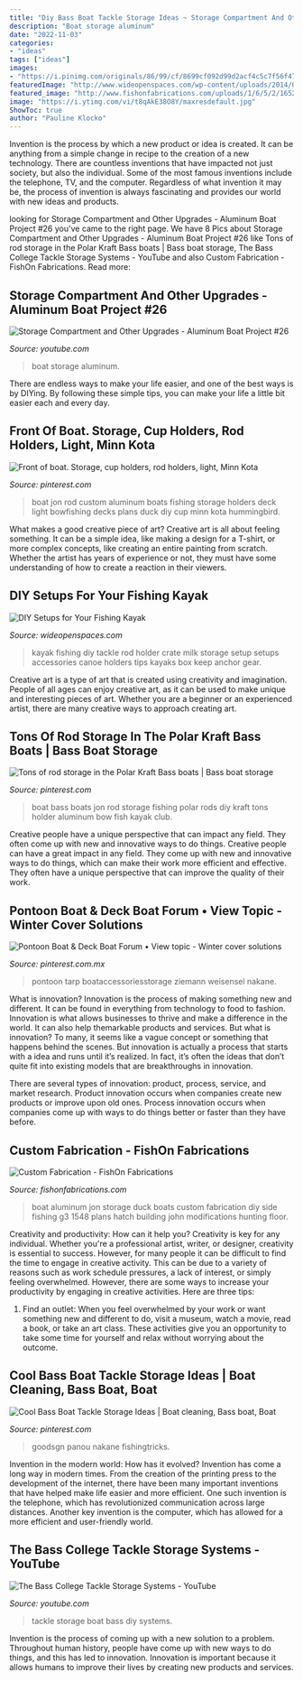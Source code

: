 ```yaml
---
title: "Diy Bass Boat Tackle Storage Ideas ~ Storage Compartment And Other Upgrades"
description: "Boat storage aluminum"
date: "2022-11-03"
categories:
- "ideas"
tags: ["ideas"]
images:
- "https://i.pinimg.com/originals/86/99/cf/8699cf092d99d2acf4c5c7f56f478733.jpg"
featuredImage: "http://www.wideopenspaces.com/wp-content/uploads/2014/01/kayak-rod-holder-storage-crate.jpg"
featured_image: "http://www.fishonfabrications.com/uploads/1/6/5/2/16524508/4477834_orig.jpg"
image: "https://i.ytimg.com/vi/t8qAkE38O8Y/maxresdefault.jpg"
ShowToc: true
author: "Pauline Klocko"
---
```



Invention is the process by which a new product or idea is created. It can be anything from a simple change in recipe to the creation of a new technology. There are countless inventions that have impacted not just society, but also the individual. Some of the most famous inventions include the telephone, TV, and the computer. Regardless of what invention it may be, the process of invention is always fascinating and provides our world with new ideas and products.

	

		
looking for Storage Compartment and Other Upgrades - Aluminum Boat Project #26 you've came to the right page. We have 8 Pics about Storage Compartment and Other Upgrades - Aluminum Boat Project #26 like Tons of rod storage in the Polar Kraft Bass boats | Bass boat storage, The Bass College Tackle Storage Systems - YouTube and also Custom Fabrication - FishOn Fabrications. Read more:
		
    
## Storage Compartment And Other Upgrades - Aluminum Boat Project #26

<img loading=lazy src="https://i.ytimg.com/vi/-z1tRwaGiD0/maxresdefault.jpg" onerror="this.onerror=null;this.src='https://tse2.mm.bing.net/th?id=OIP.1RLs8Otk1_DFSwjdragmeAHaEK&amp;pid=15.1';" alt="Storage Compartment and Other Upgrades - Aluminum Boat Project #26">

_Source: youtube.com_

>boat storage aluminum. 

	

There are endless ways to make your life easier, and one of the best ways is by DIYing. By following these simple tips, you can make your life a little bit easier each and every day.

    
## Front Of Boat. Storage, Cup Holders, Rod Holders, Light, Minn Kota

<img loading=lazy src="https://s-media-cache-ak0.pinimg.com/736x/7a/42/e4/7a42e46b71320a75449cd3471fc16925--aluminum-boat-boat-restoration.jpg" onerror="this.onerror=null;this.src='https://tse1.mm.bing.net/th?id=OIP.0QZ-65cHXz00kjeFhemp2wHaFj&amp;pid=15.1';" alt="Front of boat. Storage, cup holders, rod holders, light, Minn Kota">

_Source: pinterest.com_

>boat jon rod custom aluminum boats fishing storage holders deck light bowfishing decks plans duck diy cup minn kota hummingbird. 

	

What makes a good creative piece of art?
Creative art is all about feeling something. It can be a simple idea, like making a design for a T-shirt, or more complex concepts, like creating an entire painting from scratch. Whether the artist has years of experience or not, they must have some understanding of how to create a reaction in their viewers.

    
## DIY Setups For Your Fishing Kayak

<img loading=lazy src="http://www.wideopenspaces.com/wp-content/uploads/2014/01/kayak-rod-holder-storage-crate.jpg" onerror="this.onerror=null;this.src='https://tse2.mm.bing.net/th?id=OIP.gDF_iTDSySmS2lBvYT7umgHaFj&amp;pid=15.1';" alt="DIY Setups for Your Fishing Kayak">

_Source: wideopenspaces.com_

>kayak fishing diy tackle rod holder crate milk storage setup setups accessories canoe holders tips kayaks box keep anchor gear. 

	

Creative art is a type of art that is created using creativity and imagination. People of all ages can enjoy creative art, as it can be used to make unique and interesting pieces of art. Whether you are a beginner or an experienced artist, there are many creative ways to approach creating art.

    
## Tons Of Rod Storage In The Polar Kraft Bass Boats | Bass Boat Storage

<img loading=lazy src="https://i.pinimg.com/originals/a8/15/58/a81558cbd6362e3584a058c00f6ed966.jpg" onerror="this.onerror=null;this.src='https://tse3.mm.bing.net/th?id=OIP.RuJXwS1N-7LtFjiwdoHjWAHaHZ&amp;pid=15.1';" alt="Tons of rod storage in the Polar Kraft Bass boats | Bass boat storage">

_Source: pinterest.com_

>boat bass boats jon rod storage fishing polar rods diy kraft tons holder aluminum bow fish kayak club. 

	

Creative people have a unique perspective that can impact any field. They often come up with new and innovative ways to do things.
Creative people can have a great impact in any field. They come up with new and innovative ways to do things, which can make their work more efficient and effective. They often have a unique perspective that can improve the quality of their work.

    
## Pontoon Boat &amp; Deck Boat Forum • View Topic - Winter Cover Solutions

<img loading=lazy src="https://i.pinimg.com/736x/08/25/8e/08258ea6ef76f4d695dc9da0e4009c75.jpg" onerror="this.onerror=null;this.src='https://tse1.mm.bing.net/th?id=OIP.LM6tbUkkfIZHqYB6BWPArAHaFj&amp;pid=15.1';" alt="Pontoon Boat &amp; Deck Boat Forum • View topic - Winter cover solutions">

_Source: pinterest.com.mx_

>pontoon tarp boataccessoriesstorage ziemann weisensel nakane. 

	

What is innovation?
Innovation is the process of making something new and different. It can be found in everything from technology to food to fashion. Innovation is what allows businesses to thrive and make a difference in the world. It can also help themarkable products and services.
But what is innovation? To many, it seems like a vague concept or something that happens behind the scenes. But innovation is actually a process that starts with a idea and runs until it’s realized. In fact, it’s often the ideas that don’t quite fit into existing models that are breakthroughs in innovation.

There are several types of innovation: product, process, service, and market research. Product innovation occurs when companies create new products or improve upon old ones. Process innovation occurs when companies come up with ways to do things better or faster than they have before.

    
## Custom Fabrication - FishOn Fabrications

<img loading=lazy src="http://www.fishonfabrications.com/uploads/1/6/5/2/16524508/4477834_orig.jpg" onerror="this.onerror=null;this.src='https://tse4.mm.bing.net/th?id=OIP.1altT3vV5G1LJL18CxYsbQHaFj&amp;pid=15.1';" alt="Custom Fabrication - FishOn Fabrications">

_Source: fishonfabrications.com_

>boat aluminum jon storage duck boats custom fabrication diy side fishing g3 1548 plans hatch building john modifications hunting floor. 

	

Creativity and productivity: How can it help you?
Creativity is key for any individual. Whether you're a professional artist, writer, or designer, creativity is essential to success. However, for many people it can be difficult to find the time to engage in creative activity. This can be due to a variety of reasons such as work schedule pressures, a lack of interest, or simply feeling overwhelmed. However, there are some ways to increase your productivity by engaging in creative activities. Here are three tips: 
1. Find an outlet: When you feel overwhelmed by your work or want something new and different to do, visit a museum, watch a movie, read a book, or take an art class. These activities give you an opportunity to take some time for yourself and relax without worrying about the outcome.


    
## Cool Bass Boat Tackle Storage Ideas | Boat Cleaning, Bass Boat, Boat

<img loading=lazy src="https://i.pinimg.com/originals/86/99/cf/8699cf092d99d2acf4c5c7f56f478733.jpg" onerror="this.onerror=null;this.src='https://tse3.mm.bing.net/th?id=OIP.FSiUbWwXDAHitnVAPcgDRwHaE7&amp;pid=15.1';" alt="Cool Bass Boat Tackle Storage Ideas | Boat cleaning, Bass boat, Boat">

_Source: pinterest.com_

>goodsgn panou nakane fishingtricks. 

	

Invention in the modern world: How has it evolved?
Invention has come a long way in modern times. From the creation of the printing press to the development of the internet, there have been many important inventions that have helped make life easier and more efficient. One such invention is the telephone, which has revolutionized communication across large distances. Another key invention is the computer, which has allowed for a more efficient and user-friendly world.

    
## The Bass College Tackle Storage Systems - YouTube

<img loading=lazy src="https://i.ytimg.com/vi/t8qAkE38O8Y/maxresdefault.jpg" onerror="this.onerror=null;this.src='https://tse3.mm.bing.net/th?id=OIP.2rxqyrfoIDuQ-g0QUznmUwHaEK&amp;pid=15.1';" alt="The Bass College Tackle Storage Systems - YouTube">

_Source: youtube.com_

>tackle storage boat bass diy systems. 

	

Invention is the process of coming up with a new solution to a problem. Throughout human history, people have come up with new ways to do things, and this has led to innovation. Innovation is important because it allows humans to improve their lives by creating new products and services.

